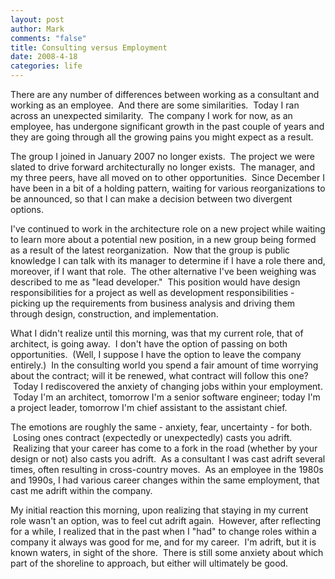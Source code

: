 ```yaml
--- 
layout: post
author: Mark
comments: "false"
title: Consulting versus Employment
date: 2008-4-18
categories: life
---
```

There are any number of differences between working as a consultant and working as an employee.  And there are some similarities.  Today I ran across an unexpected similarity.  The company I work for now, as an employee, has undergone significant growth in the past couple of years and they are going through all the growing pains you might expect as a result.

The group I joined in January 2007 no longer exists.  The project we were slated to drive forward architecturally no longer exists.  The manager, and my three peers, have all moved on to other opportunities.  Since December I have been in a bit of a holding pattern, waiting for various reorganizations to be announced, so that I can make a decision between two divergent options.

I've continued to work in the architecture role on a new project while waiting to learn more about a potential new position, in a new group being formed as a result of the latest reorganization.  Now that the group is public knowledge I can talk with its manager to determine if I have a role there and, moreover, if I want that role.  The other alternative I've been weighing was described to me as "lead developer."  This position would have design responsibilities for a project as well as development responsibilities - picking up the requirements from business analysis and driving them through design, construction, and implementation.

What I didn't realize until this morning, was that my current role, that of architect, is going away.  I don't have the option of passing on both opportunities.  (Well, I suppose I have the option to leave the company entirely.)  In the consulting world you spend a fair amount of time worrying about the contract; will it be renewed, what contract will follow this one?  Today I rediscovered the anxiety of changing jobs within your employment.  Today I'm an architect, tomorrow I'm a senior software engineer; today I'm a project leader, tomorrow I'm chief assistant to the assistant chief.

The emotions are roughly the same - anxiety, fear, uncertainty - for both.  Losing ones contract (expectedly or unexpectedly) casts you adrift.  Realizing that your career has come to a fork in the road (whether by your design or not) also casts you adrift.  As a consultant I was cast adrift several times, often resulting in cross-country moves.  As an employee in the 1980s and 1990s, I had various career changes within the same employment, that cast me adrift within the company.

My initial reaction this morning, upon realizing that staying in my current role wasn't an option, was to feel cut adrift again.  However, after reflecting for a while, I realized that in the past when I "had" to change roles within a company it always was good for me, and for my career.  I'm adrift, but it is known waters, in sight of the shore.  There is still some anxiety about which part of the shoreline to approach, but either will ultimately be good.
